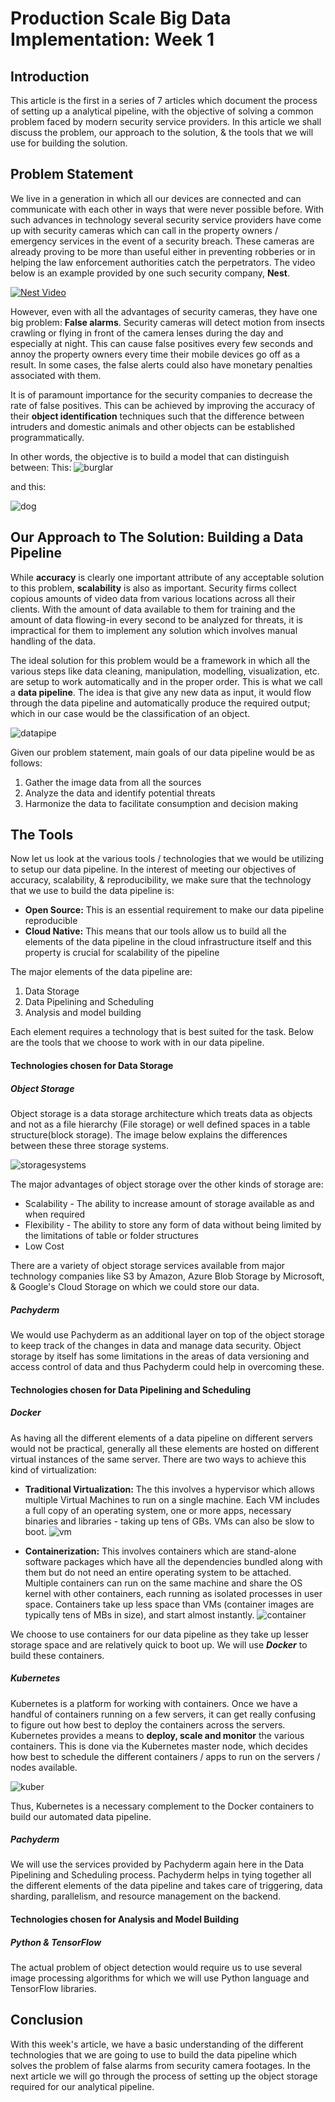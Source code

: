 # Production Scale Big Data Implementation: Week 1
## Introduction
This article is the first in a series of 7 articles which document the process of setting up a analytical pipeline, with the objective of solving a common problem faced by modern security service providers. In this article we shall discuss the problem, our approach to the solution, & the tools that we will use for building the solution.

## Problem Statement
We live in a generation in which all our devices are connected and can communicate with each other in ways that were never possible before. With such advances in technology several security service providers have come up with security cameras which can call in the property owners / emergency services in the event of a security breach. These cameras are already proving to be more than useful either in preventing robberies or in helping the law enforcement authorities catch the perpetrators. The video below is an example provided by one such security company, **Nest**.

[![Nest Video](https://img.youtube.com/vi/CVnU1nowH0I/0.jpg)](https://www.youtube.com/watch?v=CVnU1nowH0I)

However, even with all the advantages of security cameras, they have one big problem: **False alarms**. Security cameras will detect motion from insects crawling or flying in front of the camera lenses during the day and especially at night. This can cause false positives every few seconds and annoy the property owners every time their mobile devices go off as a result. In some cases, the false alerts could also have monetary penalties associated with them.

It is of paramount importance for the security companies to decrease the rate of false positives. This can be achieved by improving the accuracy of their **object identification** techniques such that the difference between intruders and domestic animals and other objects can be established programmatically. 

In other words, the objective is to build a model that can distinguish between:
This:
![burglar](https://cdn.agriland.ie/uploads/2015/11/breaking-and-entering-425x235.jpg)

and this:

![dog](https://us.123rf.com/450wm/thesupe87/thesupe870805/thesupe87080500115/3098389-ritratto-di-un-giovane-tri-color-beagle-cucciolo.jpg?ver=6)

## Our Approach to The Solution: Building a Data Pipeline
While **accuracy** is clearly one important attribute of any acceptable solution to this problem, **scalability** is also as important. Security firms collect copious amounts of video data from various locations across all their clients. With the amount of data available to them for training and the amount of data flowing-in every second to be analyzed for threats, it is impractical for them to implement any solution which involves manual handling of the data. 

The ideal solution for this problem would be a framework in which all the various steps like data cleaning, manipulation, modelling, visualization, etc. are setup to work automatically and in the proper order. This is what we call a **data pipeline**. The idea is that give any new data as input, it would flow through the data pipeline and automatically produce the required output; which in our case would be the classification of an object.

![datapipe](https://cdn-images-1.medium.com/max/1600/1*8-NNHZhRVb5EPHK5iin92Q.png)

Given our problem statement, main goals of our data pipeline would be as follows:
1. Gather the image data from all the sources
2. Analyze the data and identify potential threats
3. Harmonize the data to facilitate consumption and decision making

## The Tools
Now let us look at the various tools / technologies that we would be utilizing to setup our data pipeline. In the interest of meeting our objectives of accuracy, scalability, & reproducibility, we make sure that the technology that we use to build the data pipeline is:

- **Open Source:** This is an essential requirement to make our data pipeline reproducible
- **Cloud Native:** This means that our tools allow us to build all the elements of the data pipeline in the cloud infrastructure itself and this property is crucial for scalability of the pipeline

The major elements of the data pipeline are:
1. Data Storage
2. Data Pipelining and Scheduling
3. Analysis and model building

Each element requires a technology that is best suited for the task. Below are the tools that we choose to work with in our data pipeline.

#### Technologies chosen for Data Storage
##### Object Storage
Object storage is a data storage architecture which treats data as objects and not as a file hierarchy (File storage) or well defined spaces in a table structure(block storage). The image below explains the differences between these three storage systems.

![storagesystems](https://www.emc.com/content/dam/uwaem/production-design-assets/en/sdsaemmodule/images/ecs-object-storage-the-3-pillars-of-modern-enterprise-data-storage.gif)

The major advantages of object storage over the other kinds of storage are:
- Scalability - The ability to increase amount of storage available as and when required
- Flexibility - The ability to store any form of data without being limited by the limitations of table or folder structures
- Low Cost

There are a variety of object storage services available from major technology companies like S3 by Amazon, Azure Blob Storage by Microsoft, & Google's Cloud Storage on which we could store our data. 

##### Pachyderm
We would use Pachyderm as an additional layer on top of the object storage to keep track of the changes in data and manage data security. Object storage by itself has some limitations in the areas of data versioning and access control of data and thus Pachyderm could help in overcoming these.

#### Technologies chosen for Data Pipelining and Scheduling
##### Docker
As having all the different elements of a data pipeline on different servers would not be practical, generally all these elements are hosted on different virtual instances of the same server. There are two ways to achieve this kind of virtualization:
- **Traditional Virtualization:** The this involves a  hypervisor which allows multiple Virtual Machines to run on a single machine. Each VM includes a full copy of an operating system, one or more apps, necessary binaries and libraries - taking up tens of GBs. VMs can also be slow to boot.
![vm](https://blogtechniquealtimate.files.wordpress.com/2017/04/photo4.png?w=300&h=270)

- **Containerization:** This involves containers which are stand-alone software packages which have all the dependencies bundled along with them but do not need an entire operating system to be attached. Multiple containers can run on the same machine and share the OS kernel with other containers, each running as isolated processes in user space. Containers take up less space than VMs (container images are typically tens of MBs in size), and start almost instantly. 
![container](https://bluesentryit.com/wp-content/uploads/docker-example-left.png)

We choose to use containers for our data pipeline as they take up lesser storage space and are relatively quick to boot up. We will use ***Docker*** to build these containers.

##### Kubernetes

Kubernetes is a platform for working with containers. Once we have a handful of containers running on a few servers, it can get really confusing to figure out how best to deploy the containers across the servers. Kubernetes provides a means to **deploy, scale and monitor** the various containers. This is done via the Kubernetes master node, which decides how best to schedule the different containers / apps to run on the servers / nodes available.

![kuber](http://cimage.tianjimedia.com/uploadImages/2015/210/R1XNZ9Y14CG0.jpg)

Thus, Kubernetes is a necessary complement to the Docker containers to build our automated data pipeline.

##### Pachyderm
We will use the services provided by Pachyderm again here in the Data Pipelining and Scheduling process. Pachyderm helps in tying together all the different elements of the data pipeline and takes care of triggering, data sharding, parallelism, and resource management on the backend.

#### Technologies chosen for Analysis and Model Building

##### Python & TensorFlow

The actual problem of object detection would require us to use several image processing algorithms for which we will use Python language and TensorFlow libraries.

## Conclusion
With this week's article, we have a basic understanding of the different technologies that we are going to use to build the data pipeline which solves the problem of false alarms from security camera footages. In the next article we will go through the process of setting up the object storage required for our analytical pipeline.
